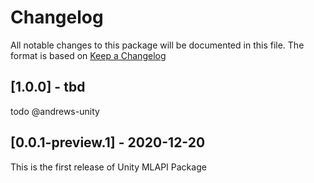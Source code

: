 # Changelog
All notable changes to this package will be documented in this file. The format is based on [Keep a Changelog](http://keepachangelog.com/en/1.0.0/)

## [1.0.0] - tbd

todo @andrews-unity

## [0.0.1-preview.1] - 2020-12-20
This is the first release of Unity MLAPI Package

